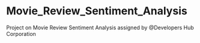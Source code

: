 # Movie_Review_Sentiment_Analysis
Project on Movie Review Sentiment Analysis assigned by @Developers Hub Corporation
